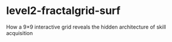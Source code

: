 # level2-fractalgrid-surf
How a 9×9 interactive grid reveals the hidden architecture of skill acquisition
